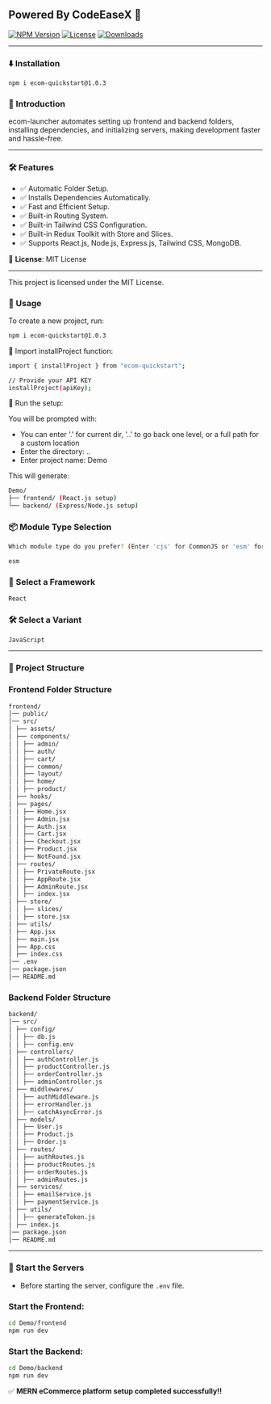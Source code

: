 ## Powered By CodeEaseX 🚀

[![NPM Version](https://img.shields.io/npm/v/ecom-quickstart.svg)](https://www.npmjs.com/package/ecom-quickstart)
[![License](https://img.shields.io/npm/l/ecom-quickstart.svg)](https://github.com/Hrithik450/mern-ecom/blob/main/LICENSE)
[![Downloads](https://img.shields.io/npm/dm/ecom-quickstart.svg)](https://www.npmjs.com/package/ecom-quickstart)

---

### ⬇️ Installation

```sh
npm i ecom-quickstart@1.0.3
```

### 🚀 Introduction

ecom-launcher automates setting up frontend and backend folders, installing dependencies, and initializing servers, making development faster and hassle-free.

---

### 🛠 Features

- ✅ Automatic Folder Setup.
- ✅ Installs Dependencies Automatically.
- ✅ Fast and Efficient Setup.
- ✅ Built-in Routing System.
- ✅ Built-in Tailwind CSS Configuration.
- ✅ Built-in Redux Toolkit with Store and Slices.
- ✅ Supports React.js, Node.js, Express.js, Tailwind CSS, MongoDB.

📜 **License**: MIT License

---

This project is licensed under the MIT License.

### 🎯 Usage

To create a new project, run:

```sh
npm i ecom-quickstart@1.0.3
```

📌 Import installProject function:

```sh
import { installProject } from "ecom-quickstart";

// Provide your API KEY
installProject(apiKey);
```

🚀 Run the setup:

You will be prompted with:

- You can enter '.' for current dir, '..' to go back one level, or a full path for a custom location
- Enter the directory: ..
- Enter project name: Demo

This will generate:

```sh
Demo/
├── frontend/ (React.js setup)
└── backend/ (Express/Node.js setup)
```

### 📦 Module Type Selection

```sh
Which module type do you prefer? (Enter 'cjs' for CommonJS or 'esm' for ES Module):
```

```sh
esm
```

### 🎨 Select a Framework

```sh
React
```

### 🛠 Select a Variant

```sh
JavaScript
```

---

### 📂 Project Structure

### **Frontend Folder Structure**

```sh
frontend/
│── public/
│── src/
│ ├── assets/
│ ├── components/
│ │ ├── admin/
│ │ ├── auth/
│ │ ├── cart/
│ │ ├── common/
│ │ ├── layout/
│ │ ├── home/
│ │ ├── product/
│ ├── hooks/
│ ├── pages/
│ │ ├── Home.jsx
│ │ ├── Admin.jsx
│ │ ├── Auth.jsx
│ │ ├── Cart.jsx
│ │ ├── Checkout.jsx
│ │ ├── Product.jsx
│ │ ├── NotFound.jsx
│ ├── routes/
│ │ ├── PrivateRoute.jsx
│ │ ├── AppRoute.jsx
│ │ ├── AdminRoute.jsx
│ │ ├── index.jsx
│ ├── store/
│ │ ├── slices/
│ │ ├── store.jsx
│ ├── utils/
│ ├── App.jsx
│ ├── main.jsx
│ ├── App.css
│ ├── index.css
│── .env
│── package.json
│── README.md
```

### **Backend Folder Structure**

```sh
backend/
│── src/
│ ├── config/
│ │ ├── db.js
│ │ ├── config.env
│ ├── controllers/
│ │ ├── authController.js
│ │ ├── productController.js
│ │ ├── orderController.js
│ │ ├── adminController.js
│ ├── middlewares/
│ │ ├── authMiddleware.js
│ │ ├── errorHandler.js
│ │ ├── catchAsyncError.js
│ ├── models/
│ │ ├── User.js
│ │ ├── Product.js
│ │ ├── Order.js
│ ├── routes/
│ │ ├── authRoutes.js
│ │ ├── productRoutes.js
│ │ ├── orderRoutes.js
│ │ ├── adminRoutes.js
│ ├── services/
│ │ ├── emailService.js
│ │ ├── paymentService.js
│ ├── utils/
│ │ ├── generateToken.js
│ ├── index.js
│── package.json
│── README.md
```

---

### 🚀 Start the Servers

- Before starting the server, configure the `.env` file.

### Start the Frontend:

```sh
cd Demo/frontend
npm run dev
```

### Start the Backend:

```sh
cd Demo/backend
npm run dev
```

✅ **MERN eCommerce platform setup completed successfully!!**
